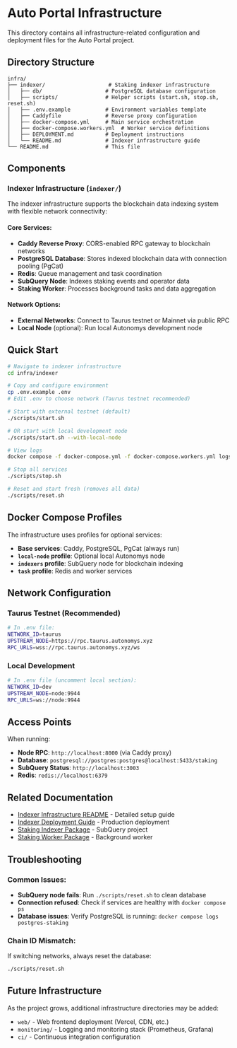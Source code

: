 # Auto Portal Infrastructure

This directory contains all infrastructure-related configuration and deployment files for the Auto Portal project.

## Directory Structure

```
infra/
├── indexer/                    # Staking indexer infrastructure
│   ├── db/                    # PostgreSQL database configuration
│   ├── scripts/               # Helper scripts (start.sh, stop.sh, reset.sh)
│   ├── .env.example           # Environment variables template
│   ├── Caddyfile              # Reverse proxy configuration
│   ├── docker-compose.yml     # Main service orchestration
│   ├── docker-compose.workers.yml  # Worker service definitions
│   ├── DEPLOYMENT.md          # Deployment instructions
│   └── README.md              # Indexer infrastructure guide
└── README.md                  # This file
```

## Components

### Indexer Infrastructure (`indexer/`)

The indexer infrastructure supports the blockchain data indexing system with flexible network connectivity:

#### **Core Services:**

- **Caddy Reverse Proxy**: CORS-enabled RPC gateway to blockchain networks
- **PostgreSQL Database**: Stores indexed blockchain data with connection pooling (PgCat)
- **Redis**: Queue management and task coordination
- **SubQuery Node**: Indexes staking events and operator data
- **Staking Worker**: Processes background tasks and data aggregation

#### **Network Options:**

- **External Networks**: Connect to Taurus testnet or Mainnet via public RPC
- **Local Node** (optional): Run local Autonomys development node

## Quick Start

```bash
# Navigate to indexer infrastructure
cd infra/indexer

# Copy and configure environment
cp .env.example .env
# Edit .env to choose network (Taurus testnet recommended)

# Start with external testnet (default)
./scripts/start.sh

# OR start with local development node
./scripts/start.sh --with-local-node

# View logs
docker compose -f docker-compose.yml -f docker-compose.workers.yml logs -f

# Stop all services
./scripts/stop.sh

# Reset and start fresh (removes all data)
./scripts/reset.sh
```

## Docker Compose Profiles

The infrastructure uses profiles for optional services:

- **Base services**: Caddy, PostgreSQL, PgCat (always run)
- **`local-node` profile**: Optional local Autonomys node
- **`indexers` profile**: SubQuery node for blockchain indexing
- **`task` profile**: Redis and worker services

## Network Configuration

### **Taurus Testnet (Recommended)**

```bash
# In .env file:
NETWORK_ID=taurus
UPSTREAM_NODE=https://rpc.taurus.autonomys.xyz
RPC_URLS=wss://rpc.taurus.autonomys.xyz/ws
```

### **Local Development**

```bash
# In .env file (uncomment local section):
NETWORK_ID=dev
UPSTREAM_NODE=node:9944
RPC_URLS=ws://node:9944
```

## Access Points

When running:

- **Node RPC**: `http://localhost:8000` (via Caddy proxy)
- **Database**: `postgresql://postgres:postgres@localhost:5433/staking`
- **SubQuery Status**: `http://localhost:3003`
- **Redis**: `redis://localhost:6379`

## Related Documentation

- [Indexer Infrastructure README](./indexer/README.md) - Detailed setup guide
- [Indexer Deployment Guide](./indexer/DEPLOYMENT.md) - Production deployment
- [Staking Indexer Package](../packages/staking-indexer/README.md) - SubQuery project
- [Staking Worker Package](../packages/staking-worker/README.md) - Background worker

## Troubleshooting

### **Common Issues:**

- **SubQuery node fails**: Run `./scripts/reset.sh` to clean database
- **Connection refused**: Check if services are healthy with `docker compose ps`
- **Database issues**: Verify PostgreSQL is running: `docker compose logs postgres-staking`

### **Chain ID Mismatch:**

If switching networks, always reset the database:

```bash
./scripts/reset.sh
```

## Future Infrastructure

As the project grows, additional infrastructure directories may be added:

- `web/` - Web frontend deployment (Vercel, CDN, etc.)
- `monitoring/` - Logging and monitoring stack (Prometheus, Grafana)
- `ci/` - Continuous integration configuration
